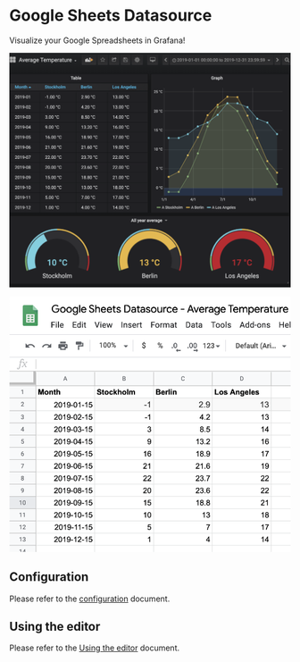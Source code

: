 # Google Sheets Datasource

Visualize your Google Spreadsheets in Grafana!

![Visualize temperature date in Grafana Google Spreadsheets data source](./img/dashboard.png)

![Average temperatures in Google Sheets](./img/spreadsheet.png)

## Configuration

Please refer to the [configuration](./docs/configuration.md) document.

## Using the editor

Please refer to the [Using the editor](./docs/using-the-editor.md) document.
